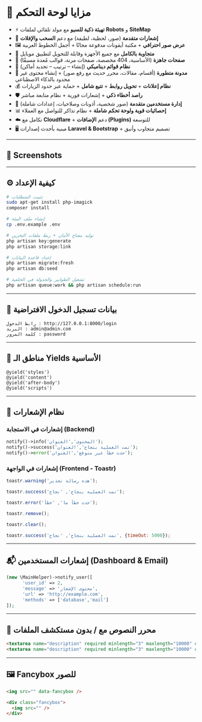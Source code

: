 # 🚀 مزايا لوحة التحكم

* ⚡ **تهيئة ذكية للسيو** مع مولد تلقائي لملفات **Robots** و **SiteMap**
* 🔔 **إشعارات متقدمة** (صور، لحظية، لطيفة) مع دعم **السحب والإفلات**
* 🖼️ **عرض صور احترافي** + مكتبة أيقونات مدفوعة مجانًا + أجمل الخطوط العربية
* 📱 **متجاوبة بالكامل** مع جميع الأجهزة وقابلة للتحويل لتطبيق موبايل
* 📄 **صفحات جاهزة** (الأساسية، 404 مخصصة، صفحات مرنة، قوالب مُعدة مسبقًا)
* 🧭 **نظام قوائم ديناميكي** (إنشاء – ترتيب – تحديد أماكن)
* 📝 **مدونة متطورة** (أقسام، مقالات، محرر حديث مع رفع صور) + إنشاء محتوى غير محدود بالذكاء الاصطناعي
* 💰 **نظام إعلانات** + **تحويل روابط** + **تتبع شامل** + حماية عبر حدود الزيارات
* 🛡️ **راصد أخطاء ذكي** + إشعارات فورية + نظام متابعة مباشر
* 👤 **إدارة مستخدمين متقدمة** (صور شخصية، أذونات وصلاحيات، إعدادات شاملة)
* 📊 **إحصائيات قوية ولوحة تحكم شاملة** + نظام تذاكر للتواصل مع العملاء
* ☁️ تكامل مع **Cloudflare** + دعم **الإضافات (Plugins)** للتوسعة
* 🖥️ مبنية بأحدث إصدارات **Laravel & Bootstrap** + تصميم متجاوب وأنيق

---

## 📸 Screenshots

<!-- ضع هنا صور من الواجهة الأمامية والخلفية لإبراز قوة التصميم -->

---

## ⚙️ كيفية الإعداد

```bash
# تثبيت المتطلبات
sudo apt-get install php-imagick
composer install

# إنشاء ملف البيئة
cp .env.example .env

# توليد مفتاح الأمان + ربط ملفات التخزين
php artisan key:generate
php artisan storage:link

# إعداد قاعدة البيانات
php artisan migrate:fresh
php artisan db:seed

# تشغيل الطوابير والجدولة في الخلفية
php artisan queue:work && php artisan schedule:run
```

---

## 🔑 بيانات تسجيل الدخول الافتراضية

```
رابط الدخول : http://127.0.0.1:8000/login
البريد : admin@admin.com
كلمة المرور : password
```

---

## 🎯 مناطق الـ Yields الأساسية

```blade
@yield('styles')
@yield('content')
@yield('after-body')
@yield('scripts')
```

---

## 🔔 نظام الإشعارات

### إشعارات في الاستجابة (Backend)

```php
notify()->info('المحتوى','العنوان');
notify()->success('تمت العملية بنجاح','العنوان');
notify()->error('حدث خطأ غير متوقع','العنوان');
```

### إشعارات في الواجهة (Frontend - Toastr)

```javascript
toastr.warning('هذه رسالة تحذير');

toastr.success('تمت العملية بنجاح', 'نجاح');

toastr.error('حدث خطأ ما', 'خطأ');

toastr.remove();

toastr.clear();

toastr.success('تمت العملية بنجاح', 'نجاح', {timeOut: 5000});
```

---

## 📬 إشعارات المستخدمين (Dashboard & Email)

```php
(new \MainHelper)->notify_user([
      'user_id' => 2,
      'message' => 'محتوى الإشعار',
      'url' => 'http://example.com',
      'methods' => ['database','mail']
]);
```

---

## 📝 محرر النصوص مع / بدون مستكشف الملفات

```html
<textarea name="description" required minlength="3" maxlength="10000" class="form-control editor with-file-explorer"></textarea>
<textarea name="description" required minlength="3" maxlength="10000" class="form-control editor"></textarea>
```

---

## 🖼️ Fancybox للصور

```html
<img src="" data-fancybox />

<div class="fancybox">
  <img src="" />
</div>
```